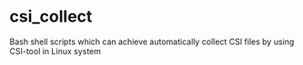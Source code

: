 # csi_collect
Bash shell scripts which can achieve automatically collect CSI files by using CSI-tool in Linux system

